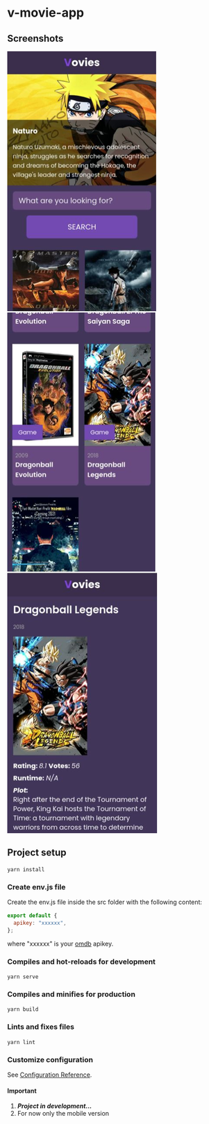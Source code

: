 # v-movie-app

## Screenshots
![01](screenshots/01.png)![02](screenshots/02.png)![03](screenshots/03.png)

## Project setup
```
yarn install
```
### Create env.js file
Create the env.js file inside the src folder with the following content:
``` javascript
export default {
  apikey: "xxxxxx",
};
```
where "xxxxxx" is your [omdb](http://www.omdbapi.com/) apikey.


### Compiles and hot-reloads for development
```
yarn serve
```

### Compiles and minifies for production
```
yarn build
```

### Lints and fixes files
```
yarn lint
```

### Customize configuration
See [Configuration Reference](https://cli.vuejs.org/config/).

#### Important
1. ***Project in development...***
2. For now only the mobile version
